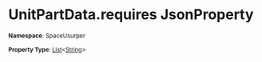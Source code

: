# UnitPartData.requires JsonProperty

<small>**Namespace**: SpaceUsurper</small>

<small>**Property Type**: [List](https://docs.microsoft.com/en-us/dotnet/api/system.collections.generic.list-1?view=netframework-4.5)&lt;[String](https://docs.microsoft.com/en-us/dotnet/api/system.string?view=netframework-4.5)&gt;</small>

